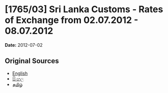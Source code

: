 # [1765/03] Sri Lanka Customs - Rates of Exchange from 02.07.2012 - 08.07.2012

**Date:** 2012-07-02

## Original Sources

- [English](https://documents.gov.lk/view/extra-gazettes/2012/7/1765-03_E.pdf)
- [සිංහල](https://documents.gov.lk/view/extra-gazettes/2012/7/1765-03_S.pdf)
- [தமிழ்](https://documents.gov.lk/view/extra-gazettes/2012/7/1765-03_T.pdf)
